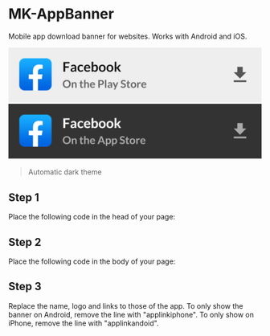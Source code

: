 # MK-AppBanner
Mobile app download banner for websites.
Works with Android and iOS.

![image](light.png)
![image](image.png)
>Automatic dark theme

## Step 1

Place the following code in the head of your page:
<script src="https://raw.githubusercontent.com/wwwmk/MK-AppBanner/main/appbanner.js"></script>
<link rel="stylesheet" href="https://raw.githubusercontent.com/wwwmk/MK-AppBanner/main/banner.css">
  
## Step 2

Place the following code in the body of your page:

<script type="text/javascript">
  appname = "Facebook";
  applogo = "https://play-lh.googleusercontent.com/ccWDU4A7fX1R24v-vvT480ySh26AYp97g1VrIB_FIdjRcuQB2JP2WdY7h_wVVAeSpg=s180-rw";
  applinkiphone = "https://apps.apple.com/us/app/facebook/id284882215";
  applinkandoid = "https://play.google.com/store/apps/details?id=com.facebook.katana";
  initappbanner();
</script>

## Step 3

Replace the name, logo and links to those of the app. To only show the banner on Android, remove the line with "applinkiphone". To only show on iPhone, remove the line with "applinkandoid".
